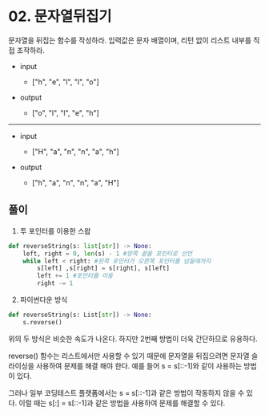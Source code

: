 # 02. 문자열뒤집기

문자열을 뒤집는 함수를 작성하라. 입력값은 문자 배열이며, 리턴 없이 리스트 내부를 직접 조작하라.

- input
  - ["h", "e", "l", "l", "o"] 


- output
  - ["o", "l", "l", "e", "h"]

---

- input
  - ["H", "a", "n", "n", "a", "h"] 


- output
  - ["h", "a", "n", "n", "a", "H"]

## 풀이

1. 투 포인터를 이용한 스왑

```python
def reverseString(s: list[str]) -> None:
	left, right = 0, len(s) - 1 #양쪽 끝을 포인터로 선언
	while left < right: #왼쪽 포인터가 오른쪽 포인터를 넘을때까지
		s[left] ,s[right] = s[right], s[left] 
		left += 1 #포인터를 이동
		right -= 1
```

 

2. 파이썬다운 방식

```python
def reverseString(s: List[str]) -> None:
	s.reverse()
```

위의 두 방식은 비슷한 속도가 나온다. 하지만 2번째 방법이 더욱 간단하므로 유용하다.

reverse() 함수는 리스트에서만 사용할 수 있기 때문에 문자열을 뒤집으려면 문자열 슬라이싱을 사용하여 문제를 해결 해야 한다. 예를 들어 s = s[::-1]와 같이 사용하는 방법이 있다. 

그러나 일부 코딩테스트 플랫폼에서는 s = s[::-1]과 같은 방법이 작동하지 않을 수 있다. 이럴 때는 s[:] = s[::-1]과 같은 방법을 사용하여 문제를 해결할 수 있다.